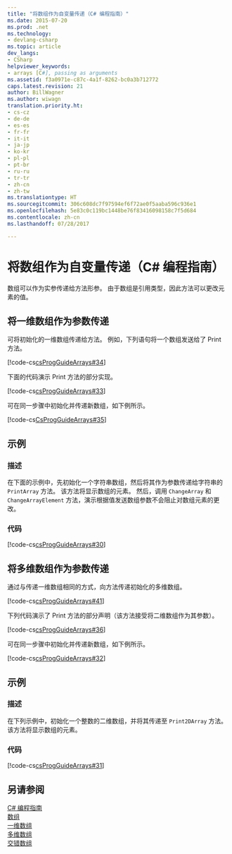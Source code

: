 ```yaml
---
title: "将数组作为自变量传递（C# 编程指南）"
ms.date: 2015-07-20
ms.prod: .net
ms.technology:
- devlang-csharp
ms.topic: article
dev_langs:
- CSharp
helpviewer_keywords:
- arrays [C#], passing as arguments
ms.assetid: f3a0971e-c87c-4a1f-8262-bc0a3b712772
caps.latest.revision: 21
author: BillWagner
ms.author: wiwagn
translation.priority.ht:
- cs-cz
- de-de
- es-es
- fr-fr
- it-it
- ja-jp
- ko-kr
- pl-pl
- pt-br
- ru-ru
- tr-tr
- zh-cn
- zh-tw
ms.translationtype: HT
ms.sourcegitcommit: 306c608dc7f97594ef6f72ae0f5aaba596c936e1
ms.openlocfilehash: 5e83c0c119bc1448be76f83416098158c7f5d684
ms.contentlocale: zh-cn
ms.lasthandoff: 07/28/2017

---
```

# <a name="passing-arrays-as-arguments-c-programming-guide"></a>将数组作为自变量传递（C# 编程指南）
数组可以作为实参传递给方法形参。 由于数组是引用类型，因此方法可以更改元素的值。  
  
## <a name="passing-single-dimensional-arrays-as-arguments"></a>将一维数组作为参数传递  
 可将初始化的一维数组传递给方法。 例如，下列语句将一个数组发送给了 Print 方法。  
  
 [!code-cs[csProgGuideArrays#34](../../../csharp/programming-guide/arrays/codesnippet/CSharp/passing-arrays-as-arguments_1.cs)]  
  
 下面的代码演示 Print 方法的部分实现。  
  
 [!code-cs[csProgGuideArrays#33](../../../csharp/programming-guide/arrays/codesnippet/CSharp/passing-arrays-as-arguments_2.cs)]  
  
 可在同一步骤中初始化并传递新数组，如下例所示。  
  
 [!code-cs[CsProgGuideArrays#35](../../../csharp/programming-guide/arrays/codesnippet/CSharp/passing-arrays-as-arguments_3.cs)]  
  
## <a name="example"></a>示例  
  
### <a name="description"></a>描述  
 在下面的示例中，先初始化一个字符串数组，然后将其作为参数传递给字符串的 `PrintArray` 方法。 该方法将显示数组的元素。 然后，调用 `ChangeArray` 和 `ChangeArrayElement` 方法，演示根据值发送数组参数不会阻止对数组元素的更改。  
  
### <a name="code"></a>代码  
 [!code-cs[csProgGuideArrays#30](../../../csharp/programming-guide/arrays/codesnippet/CSharp/passing-arrays-as-arguments_4.cs)]  
  
## <a name="passing-multidimensional-arrays-as-arguments"></a>将多维数组作为参数传递  
 通过与传递一维数组相同的方式，向方法传递初始化的多维数组。  
  
 [!code-cs[csProgGuideArrays#41](../../../csharp/programming-guide/arrays/codesnippet/CSharp/passing-arrays-as-arguments_5.cs)]  
  
 下列代码演示了 Print 方法的部分声明（该方法接受将二维数组作为其参数）。  
  
 [!code-cs[csProgGuideArrays#36](../../../csharp/programming-guide/arrays/codesnippet/CSharp/passing-arrays-as-arguments_6.cs)]  
  
 可在同一步骤中初始化并传递新数组，如下例所示。  
  
 [!code-cs[csProgGuideArrays#32](../../../csharp/programming-guide/arrays/codesnippet/CSharp/passing-arrays-as-arguments_7.cs)]  
  
## <a name="example"></a>示例  
  
### <a name="description"></a>描述  
 在下列示例中，初始化一个整数的二维数组，并将其传递至 `Print2DArray` 方法。 该方法将显示数组的元素。  
  
### <a name="code"></a>代码  
 [!code-cs[csProgGuideArrays#31](../../../csharp/programming-guide/arrays/codesnippet/CSharp/passing-arrays-as-arguments_8.cs)]  
  
## <a name="see-also"></a>另请参阅  
 [C# 编程指南](../../../csharp/programming-guide/index.md)   
 [数组](../../../csharp/programming-guide/arrays/index.md)   
 [一维数组](../../../csharp/programming-guide/arrays/single-dimensional-arrays.md)   
 [多维数组](../../../csharp/programming-guide/arrays/multidimensional-arrays.md)   
 [交错数组](../../../csharp/programming-guide/arrays/jagged-arrays.md)

